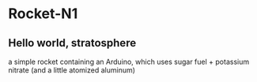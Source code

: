# Rocket-N1

## Hello world, stratosphere
a simple rocket containing an Arduino, which uses sugar fuel + potassium nitrate (and a little atomized aluminum)
